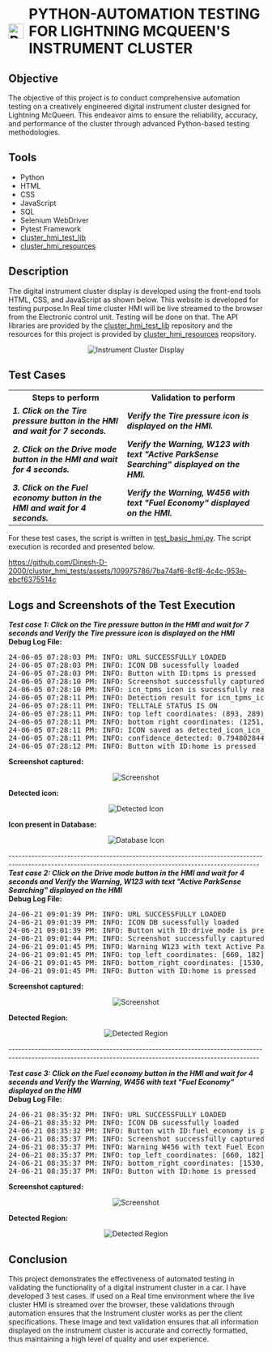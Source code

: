 <h1 style="display: flex; align-items: center;">
  <img src="https://github.com/Dinesh-D-2000/cluster_hmi_tests/assets/109975786/75670ab4-9b35-4e21-8ce7-6333f3991cf6" alt="Python-logo-notext svg" style="width: 30px; height: 30px; margin-right: 10px;">
PYTHON-AUTOMATION TESTING FOR LIGHTNING MCQUEEN'S INSTRUMENT CLUSTER </h1>

## Objective

The objective of this project is to conduct comprehensive automation testing on a creatively engineered digital instrument cluster designed for Lightning McQueen. This endeavor aims to ensure the reliability, accuracy, and performance of the cluster through advanced Python-based testing methodologies.

## Tools

- Python
- HTML
- CSS
- JavaScript
- SQL
- Selenium WebDriver
- Pytest Framework
- [cluster_hmi_test_lib](https://github.com/Dinesh-D-2000/cluster_hmi_test_lib)
- [cluster_hmi_resources](https://github.com/Dinesh-D-2000/cluster_hmi_resources)

## Description

The digital instrument cluster display is developed using the front-end tools HTML, CSS, and JavaScript as shown below. This website is developed for testing purpose.In Real time cluster HMI will be live streamed to the browser from the Electronic control unit. Testing will be done on that. The API libraries are provided by the [cluster_hmi_test_lib](https://github.com/Dinesh-D-2000/cluster_hmi_test_lib) repository and the resources for this project is provided by [cluster_hmi_resources](https://github.com/Dinesh-D-2000/cluster_hmi_resources) reopsitory.

<p align="center">
  <img src="https://github.com/Dinesh-D-2000/cluster_hmi_tests/assets/109975786/ee529893-86cf-43dc-87db-5b9fc7713264" alt="Instrument Cluster Display">
</p>



## Test Cases
<table>
  <tr>
    <th>Steps to perform</th>
    <th>Validation to perform</th>
  </tr>
  <tr>
<td><b><i>1. Click on the Tire pressure button in the HMI and wait for 7 seconds.</i></b></td>
<td> <b><i> Verify the Tire pressure icon is displayed on the HMI.</i></b></td>
  </tr>
    <tr>
<td><b><i>2. Click on the Drive mode button in the HMI and wait for 4 seconds.</i></b></td>
<td> <b><i> Verify the Warning, W123 with text "Active ParkSense Searching" displayed on the HMI.</i></b></td>
  </tr>
  <tr>
<td><b><i>3. Click on the Fuel economy button in the HMI and wait for 4 seconds.</i></b></td>
<td> <b><i>  Verify the Warning, W456 with text "Fuel Economy" displayed on the HMI.</i></b></td>
  </tr>
</table>



For these test cases, the script is written in [test_basic_hmi.py](https://github.com/Dinesh-D-2000/cluster_hmi_tests/blob/main/hmi_tests/tests/test_basic_hmi.py). The script execution is recorded and presented below.




https://github.com/Dinesh-D-2000/cluster_hmi_tests/assets/109975786/7ba74af6-8cf8-4c4c-953e-ebcf6375514c





## Logs and Screenshots of the Test Execution
<b><i>Test case 1: Click on the Tire pressure button in the HMI and wait for 7 seconds and Verify the Tire pressure icon is displayed on the HMI</i></b><br />
<b>Debug Log File: </b>

<pre>
24-06-05 07:28:03 PM: INFO: URL SUCCESSFULLY LOADED
24-06-05 07:28:03 PM: INFO: ICON DB sucessfully loaded
24-06-05 07:28:03 PM: INFO: Button with ID:tpms is pressed
24-06-05 07:28:10 PM: INFO: Screenshot successfully captured and saved in path:D:\Automation_testing\Logs\logs_2939447506\screenshot.png
24-06-05 07:28:10 PM: INFO: icn_tpms_icon is sucessfully read from the database
24-06-05 07:28:11 PM: INFO: Detection result for icn_tpms_icon
24-06-05 07:28:11 PM: INFO: TELLTALE STATUS IS ON
24-06-05 07:28:11 PM: INFO: top left coordinates: (893, 289)
24-06-05 07:28:11 PM: INFO: bottom right coordinates: (1251, 623)
24-06-05 07:28:11 PM: INFO: ICON saved as detected_icon_icn_tpms_icon.png
24-06-05 07:28:11 PM: INFO: confidence_detected: 0.7948028445243835
24-06-05 07:28:12 PM: INFO: Button with ID:home is pressed</pre>

<b>Screenshot captured:</b>

<p align="center">
  <img src="https://github.com/Dinesh-D-2000/Instrument-cluster-automation-testing/assets/109975786/dc4187f7-cd67-4c43-a6d8-e89d3e7c13a8" alt="Screenshot">
</p>

<b>Detected icon:</b>

<p align="center">
  <img src="https://github.com/Dinesh-D-2000/Instrument-cluster-automation-testing/assets/109975786/9c7401a0-2ed5-4778-8143-0df7e9a2d51e" alt="Detected Icon">
</p>

<b>Icon present in Database:</b>
<p align="center">
  <img src="https://github.com/Dinesh-D-2000/Instrument-cluster-automation-testing/assets/109975786/488b582c-1c4e-4b9c-96a6-a43248756ed9" alt="Database Icon">
</p> 
-----------------------------------------------------------------------------------------------------------------------------------------------------------
<b><i>Test case 2: Click on the Drive mode button in the HMI and wait for 4 seconds and Verify the Warning, W123 with text "Active ParkSense Searching" displayed on the HMI</i></b><br />
<b>Debug Log File: </b>


<pre>
24-06-21 09:01:39 PM: INFO: URL SUCCESSFULLY LOADED
24-06-21 09:01:39 PM: INFO: ICON DB sucessfully loaded
24-06-21 09:01:39 PM: INFO: Button with ID:drive_mode is pressed
24-06-21 09:01:44 PM: INFO: Screenshot successfully captured and saved in path:D:\MY_OFFICIAL_PROJECTS\CLUSTER_HMI_TESTING\\cluster_hmi_tests\hmi_tests\Logs\logs_1003445403\screenshot.png
24-06-21 09:01:45 PM: INFO: Warning W123 with text Active ParkSense Searching is ON
24-06-21 09:01:45 PM: INFO: top_left_coordinates: [660, 182]
24-06-21 09:01:45 PM: INFO: bottom_right_coordinates: [1530, 285]
24-06-21 09:01:45 PM: INFO: Button with ID:home is pressed</pre>


<b>Screenshot captured:</b>


<p align="center">
  <img src="https://github.com/Dinesh-D-2000/cluster_hmi_tests/assets/109975786/a38ee3bb-4c4b-47b4-aeb3-7e02051e7e74" alt="Screenshot">
</p>

<b>Detected Region:</b>


<p align="center">
  <img src="https://github.com/Dinesh-D-2000/cluster_hmi_tests/assets/109975786/aacde164-8490-4780-9dc1-d25a6799c106" alt="Detected Region">
</p>
-----------------------------------------------------------------------------------------------------------------------------------------------------------


<b><i>Test case 3: Click on the Fuel economy button in the HMI and wait for 4 seconds and Verify the Warning, W456 with text "Fuel Economy" displayed on the HMI</i></b><br />
<b>Debug Log File: </b>

<pre>
24-06-21 08:35:32 PM: INFO: URL SUCCESSFULLY LOADED
24-06-21 08:35:32 PM: INFO: ICON DB sucessfully loaded
24-06-21 08:35:32 PM: INFO: Button with ID:fuel_economy is pressed
24-06-21 08:35:37 PM: INFO: Screenshot successfully captured and saved in path:D:\MY_OFFICIAL_PROJECTS\CLUSTER_HMI_TESTING\\cluster_hmi_tests\hmi_tests\Logs\logs_0038082456\screenshot.png
24-06-21 08:35:37 PM: INFO: Warning W456 with text Fuel Economy is ON
24-06-21 08:35:37 PM: INFO: top_left_coordinates: [660, 182]
24-06-21 08:35:37 PM: INFO: bottom_right_coordinates: [1530, 285]
24-06-21 08:35:37 PM: INFO: Button with ID:home is pressed</pre>


<b>Screenshot captured:</b>


<p align="center">
  <img src="https://github.com/Dinesh-D-2000/cluster_hmi_tests/assets/109975786/026559b6-c8f4-4f73-bc93-bacf359e054d" alt="Screenshot">
</p>

<b>Detected Region:</b>

<p align="center">
  <img src="https://github.com/Dinesh-D-2000/cluster_hmi_tests/assets/109975786/13039f3b-bb0f-4da2-a01c-21e30d64b80d" alt="Detected Region">
</p>


## Conclusion
This project demonstrates the effectiveness of automated testing in validating the functionality of a digital instrument cluster in a car. I have developed 3 test cases. If used on a Real time environment where the live cluster HMI is streamed over the browser, these validations through automation ensures that the Instrument cluster works as per the client specifications. These Image and text validation ensures that all information displayed on the instrument cluster is accurate and correctly formatted, thus maintaining a high level of quality and user experience.
